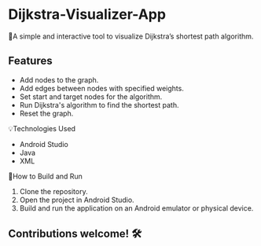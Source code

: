 # Dijkstra-Visualizer-App
🚀A simple and interactive tool to visualize Dijkstra’s shortest path algorithm.  

## Features
- Add nodes to the graph.
- Add edges between nodes with specified weights.
- Set start and target nodes for the algorithm.
- Run Dijkstra's algorithm to find the shortest path.
- Reset the graph.

💡Technologies Used
- Android Studio
- Java
- XML

🎨How to Build and Run
1. Clone the repository.
2. Open the project in Android Studio.
3. Build and run the application on an Android emulator or physical device.
 
## Contributions welcome! 🛠️
